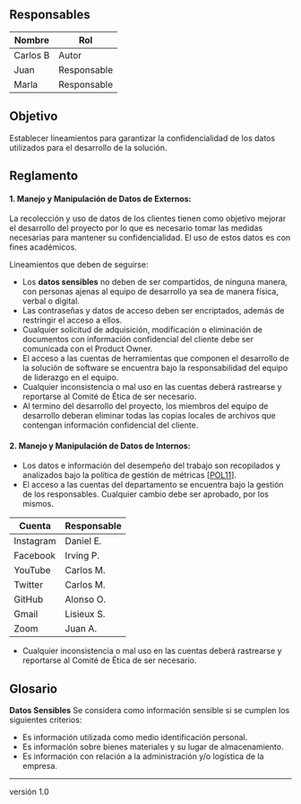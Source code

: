 ## Responsables
| Nombre    | Rol               | 
| --------- | ----------------- | 
| Carlos B  | Autor             | 
| Juan      | Responsable       |
| Marla     | Responsable       |

## Objetivo
Establecer lineamientos para garantizar la confidencialidad de los datos utilizados para el desarrollo de la solución.

## Reglamento

#### 1. Manejo y Manipulación de Datos de Externos:
La recolección y uso de datos de los clientes tienen como objetivo mejorar el desarrollo del proyecto por lo que es necesario tomar las medidas necesarias para mantener su confidencialidad. El uso de estos datos es con fines académicos.

Lineamientos que deben de seguirse:
- Los <b href="#glosario1">datos sensibles</b> no deben de ser compartidos, de ninguna manera, con personas ajenas al equipo de desarrollo ya sea de manera física, verbal o digital.
- Las contraseñas y datos de acceso deben ser encriptados, además de restringir el acceso a ellos.
- Cualquier solicitud de adquisición, modificación o eliminación de documentos con información confidencial del cliente debe ser comunicada con el Product Owner.
- El acceso a las cuentas de herramientas que componen el desarrollo de la solución de software se encuentra bajo la responsabilidad del equipo de liderazgo en el equipo.
- Cualquier inconsistencia o mal uso en las cuentas deberá rastrearse y reportarse al Comité de Ética de ser necesario.
- Al termino del desarrollo del proyecto, los miembros del equipo de desarrollo deberan eliminar todas las copias locales de archivos que contengan información confidencial del cliente.



#### 2. Manejo y Manipulación de Datos de Internos:
- Los datos e información del desempeño del trabajo son recopilados y analizados bajo la política de gestión de métricas [<a href="https://github.com/novaDepto/Nova/wiki/Pol%C3%ADtica-de-gestión-de-métricas">POL11</a>].
- El acceso a las cuentas del departamento se encuentra bajo la gestión de los responsables. Cualquier cambio debe ser aprobado, por los mismos.

| Cuenta         |  Responsable |
| --------       | ------------ | 
| Instagram      | Daniel E.    | 
| Facebook       | Irving P.    | 
| YouTube        | Carlos M.    | 
| Twitter        | Carlos M.    | 
| GitHub         | Alonso O.    |
| Gmail          | Lisieux S.   |
| Zoom           | Juan A.      |

- Cualquier inconsistencia o mal uso en las cuentas deberá rastrearse y reportarse al Comité de Ética de ser necesario.


## Glosario
<b id="#glosario1">Datos Sensibles</b>
Se considera como información sensible si se cumplen los siguientes criterios:

- Es información utilizada como medio identificación personal.
- Es información sobre bienes materiales y su lugar de almacenamiento.
- Es información con relación a la administración y/o logística de la empresa.

***
versión 1.0
